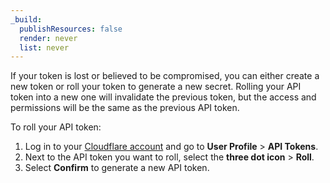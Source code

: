 ```yaml
---
_build:
  publishResources: false
  render: never
  list: never
---
```


If your token is lost or believed to be compromised, you can either create a new token or roll your token to generate a new secret. Rolling your API token into a new one will invalidate the previous token, but the access and permissions will be the same as the previous API token.

To roll your API token:

1.  Log in to your [Cloudflare account](https://dash.cloudflare.com) and go to **User Profile** > **API Tokens**.
2.  Next to the API token you want to roll, select the **three dot icon** > **Roll**.
3.  Select **Confirm** to generate a new API token.